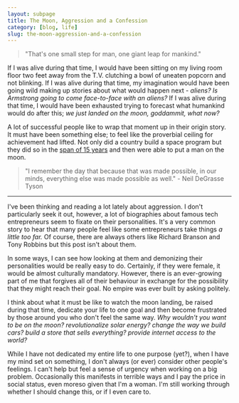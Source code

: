 ```yaml
---
layout: subpage
title: The Moon, Aggression and a Confession
category: [blog, life]
slug: the-moon-aggression-and-a-confession
---
```

<blockquote class="large">
	<p>"That's one small step for man, one giant leap for mankind."</p>
</blockquote>

If I was alive during that time, I would have been sitting on my living room floor two feet away from the T.V. clutching a bowl of uneaten popcorn and not blinking. If I was alive during that time, my imagination would have been going wild making up stories about what would happen next - <em>aliens? Is Armstrong going to come face-to-face with an aliens?</em> If I was alive during that time, I would have been exhausted trying to forecast what humankind would do after this; <em>we just landed on the moon, goddammit, what now?</em>

A lot of successful people like to wrap that moment up in their origin story. It must have been something else; to feel like the proverbial ceiling for achievement had lifted. Not only did a country build a space program but they did so in the <a href="https://www.youtube.com/watch?v=Sj7nSRlWHU8&feature=youtu.be&list=PLxf-CDjxvNVoSgirRR0pxeAbWnqJ2NRCu#b1g23t20w15">span of 15 years</a> and then were able to put a man on the moon.

<blockquote>
	<p>"I remember the day that because that was made possible, in our minds, everything else was made possible as well." - Neil DeGrasse Tyson</p>
</blockquote>

<hr class="small">

I've been thinking and reading a lot lately about aggression. I don't particularly seek it out, however, a lot of biographies about famous tech entrepreneurs seem to fixate on their personalities. It's a very common story to hear that many people feel like some entrepreneurs take things <em>a little too far.</em> Of course, there are always others like Richard Branson and Tony Robbins but this post isn't about them.

In some ways, I can see how looking at them and demonizing their personalities would be really easy to do. Certainly, if they were female, it would be almost culturally mandatory. However, there is an ever-growing part of me that forgives all of their behaviour in exchange for the possibility that they might reach their goal. No empire was ever built by asking politely.

I think about what it must be like to watch the moon landing, be raised during that time, dedicate your life to one goal and then become frustrated by those around you who don't feel the same way. <em>Why wouldn't you want to be on the moon? revolutionalize solar energy? change the way we build cars? build a store that sells everything? provide internet access to the world?</em>

While I have not dedicated my entire life to one purpose (yet?), when I have my mind set on something, I don't always (or ever) consider other people's feelings. I can't help but feel a sense of urgency when working on a big problem. Occasionally this manifests in terrible ways and I pay the price in social status, even moreso given that I'm a woman. I'm still working through whether I should change this, or if I even care to.